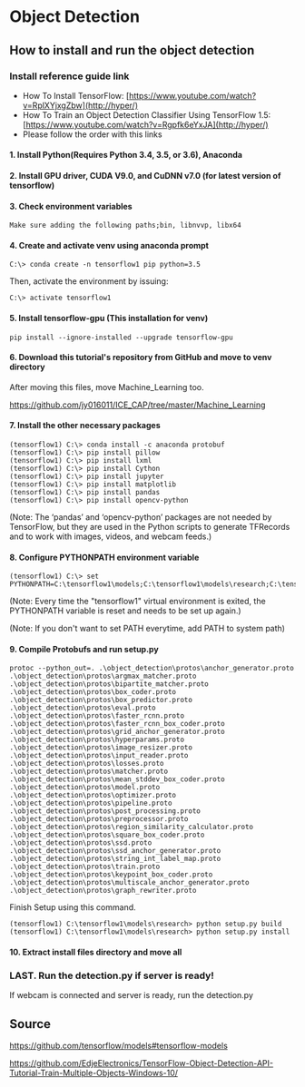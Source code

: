 Object Detection
=============
How to install and run the object detection
-----------
### Install reference guide link
  + How To Install TensorFlow: [https://www.youtube.com/watch?v=RplXYjxgZbw](http://hyper/)
  + How To Train an Object Detection Classifier Using TensorFlow 1.5: [https://www.youtube.com/watch?v=Rgpfk6eYxJA](http://hyper/)
  + Please follow the order with this links
#### 1. Install Python(Requires Python 3.4, 3.5, or 3.6), Anaconda
#### 2. Install GPU driver, CUDA V9.0, and CuDNN v7.0 (for latest version of tensorflow)
#### 3. Check environment variables
    Make sure adding the following paths;bin, libnvvp, libx64
#### 4. Create and activate venv using anaconda prompt
```
C:\> conda create -n tensorflow1 pip python=3.5
```
  Then, activate the environment by issuing:
```
C:\> activate tensorflow1
```
#### 5. Install tensorflow-gpu (This installation for venv)
  ```
  pip install --ignore-installed --upgrade tensorflow-gpu
  ```
#### 6. Download this tutorial's repository from GitHub and move to venv directory
  [Link]: https://github.com/tensorflow/models "Download"
  After moving this files, move Machine_Learning too.
  
  <https://github.com/jy016011/ICE_CAP/tree/master/Machine_Learning>
#### 7. Install the other necessary packages
```
(tensorflow1) C:\> conda install -c anaconda protobuf
(tensorflow1) C:\> pip install pillow
(tensorflow1) C:\> pip install lxml
(tensorflow1) C:\> pip install Cython
(tensorflow1) C:\> pip install jupyter
(tensorflow1) C:\> pip install matplotlib
(tensorflow1) C:\> pip install pandas
(tensorflow1) C:\> pip install opencv-python
```
(Note: The ‘pandas’ and ‘opencv-python’ packages are not needed by TensorFlow, but they are used in the Python scripts to generate TFRecords and to work with images, videos, and webcam feeds.)

#### 8. Configure PYTHONPATH environment variable
```
(tensorflow1) C:\> set PYTHONPATH=C:\tensorflow1\models;C:\tensorflow1\models\research;C:\tensorflow1\models\research\slim
```
(Note: Every time the "tensorflow1" virtual environment is exited, the PYTHONPATH variable is reset and needs to be set up again.)

(Note: If you don't want to set PATH everytime, add PATH to system path)

#### 9. Compile Protobufs and run setup.py
```
protoc --python_out=. .\object_detection\protos\anchor_generator.proto .\object_detection\protos\argmax_matcher.proto .\object_detection\protos\bipartite_matcher.proto .\object_detection\protos\box_coder.proto .\object_detection\protos\box_predictor.proto .\object_detection\protos\eval.proto .\object_detection\protos\faster_rcnn.proto .\object_detection\protos\faster_rcnn_box_coder.proto .\object_detection\protos\grid_anchor_generator.proto .\object_detection\protos\hyperparams.proto .\object_detection\protos\image_resizer.proto .\object_detection\protos\input_reader.proto .\object_detection\protos\losses.proto .\object_detection\protos\matcher.proto .\object_detection\protos\mean_stddev_box_coder.proto .\object_detection\protos\model.proto .\object_detection\protos\optimizer.proto .\object_detection\protos\pipeline.proto .\object_detection\protos\post_processing.proto .\object_detection\protos\preprocessor.proto .\object_detection\protos\region_similarity_calculator.proto .\object_detection\protos\square_box_coder.proto .\object_detection\protos\ssd.proto .\object_detection\protos\ssd_anchor_generator.proto .\object_detection\protos\string_int_label_map.proto .\object_detection\protos\train.proto .\object_detection\protos\keypoint_box_coder.proto .\object_detection\protos\multiscale_anchor_generator.proto .\object_detection\protos\graph_rewriter.proto
```
Finish Setup using this command.
```
(tensorflow1) C:\tensorflow1\models\research> python setup.py build
(tensorflow1) C:\tensorflow1\models\research> python setup.py install
```
#### 10. Extract install files directory and move all
 [Goto]: https://github.com/jy016011/ICE_CAP/tree/master/Machine_Learning/Install%20Files "Follow the guide"
### LAST. Run the detection.py if server is ready!
  If webcam is connected and server is ready, run the detection.py


Source
-------------
<https://github.com/tensorflow/models#tensorflow-models>

<https://github.com/EdjeElectronics/TensorFlow-Object-Detection-API-Tutorial-Train-Multiple-Objects-Windows-10/>
